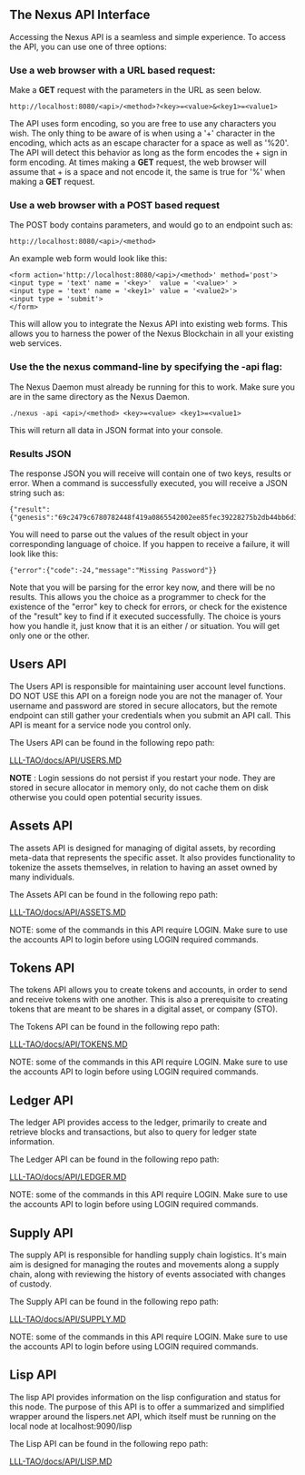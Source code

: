 The Nexus API Interface
-----------------------   

Accessing the Nexus API is a seamless and simple experience. To access the API, you can use one of three options:


### Use a web browser with a URL based request:

Make a **GET** request with the parameters in the URL as seen below.

```
http://localhost:8080/<api>/<method>?<key>=<value>&<key1>=<value1>
```

The API uses form encoding, so you are free to use any characters you wish. The only thing to be aware of is when using
a '+' character in the encoding, which acts as an escape character for a space as well as '%20'. The API will detect this
behavior as long as the form encodes the + sign in form encoding. At times making a **GET** request, the web browser will
assume that + is a space and not encode it, the same is true for '%' when making a **GET** request.


### Use a web browser with a **POST** based request

The POST body contains parameters, and would go to an endpoint such as:
```
http://localhost:8080/<api>/<method>
```

An example web form would look like this:
```
<form action='http://localhost:8080/<api>/<method>' method='post'>
<input type = 'text' name = '<key>'  value = '<value>' >
<input type = 'text' name = '<key1>' value = '<value2>'>
<input type = 'submit'>
</form>
```

This will allow you to integrate the Nexus API into existing web forms.
This allows you to harness the power of the Nexus Blockchain in all your existing web services.


### Use the the nexus command-line by specifying the -api flag:

The Nexus Daemon must already be running for this to work. Make sure you are in the same directory as the Nexus Daemon.

```
./nexus -api <api>/<method> <key>=<value> <key1>=<value1>
```

This will return all data in JSON format into your console.


### Results JSON
The response JSON you will receive will contain one of two keys, results or error.
When a command is successfully executed, you will receive a JSON string such as:
```
{"result":{"genesis":"69c2479c6780782448f419a0865542002ee85fec39228275b2db44bb6d3aa503","session":4940881975319897416}}
```

You will need to parse out the values of the result object in your corresponding language of choice. If you happen to receive a
failure, it will look like this:

```
{"error":{"code":-24,"message":"Missing Password"}}
```

Note that you will be parsing for the error key now, and there will be no results. This allows you the choice as a programmer to check for the existence of the "error" key to check for errors, or check for the existence of the "result" key to find if it executed successfully. The choice is yours how you handle it, just know that it is an either / or situation. You will get only one or the other.


## Users API

The Users API is responsible for maintaining user account level
functions. DO NOT USE this API on a foreign node you are not the
manager of. Your username and password are stored in secure
allocators, but the remote endpoint can still gather your credentials
when you submit an API call. This API is meant for a service node you
control only.

The Users API can be found in the following repo path:

[LLL-TAO/docs/API/USERS.MD](API/USERS.MD)

**NOTE** : Login sessions do not persist if you restart your node.
They are stored in secure allocator in memory only, do not cache
them on disk otherwise you could open potential security issues.



## Assets API

The assets API is designed for managing of digital assets, by recording
meta-data that represents the specific asset. It also provides functionality
to tokenize the assets themselves, in relation to having an asset owned by
many individuals.

The Assets API can be found in the following repo path:

[LLL-TAO/docs/API/ASSETS.MD](API/ASSETS.MD)

NOTE: some of the commands in this API require LOGIN. Make sure to use the
accounts API to login before using LOGIN required commands.


## Tokens API

The tokens API allows you to create tokens and accounts, in order to send
and receive tokens with one another. This is also a prerequisite to creating
tokens that are meant to be shares in a digital asset, or company (STO).

The Tokens API can be found in the following repo path:

[LLL-TAO/docs/API/TOKENS.MD](API/TOKENS.MD)

NOTE: some of the commands in this API require LOGIN. Make sure to use the
accounts API to login before using LOGIN required commands.


## Ledger API

The ledger API provides access to the ledger, primarily to create and retrieve blocks and transactions, but also to query for ledger state information. 

The Ledger API can be found in the following repo path:

[LLL-TAO/docs/API/LEDGER.MD](API/LEDGER.MD)

NOTE: some of the commands in this API require LOGIN. Make sure to use the
accounts API to login before using LOGIN required commands.


## Supply API

The supply API is responsible for handling supply chain
logistics. It's main aim is designed for managing the routes and
movements along a supply chain, along with reviewing the history of
events associated with changes of custody.

The Supply API can be found in the following repo path:

[LLL-TAO/docs/API/SUPPLY.MD](API/SUPPLY.MD)

NOTE: some of the commands in this API require LOGIN. Make sure to use the
accounts API to login before using LOGIN required commands.


## Lisp API

The lisp API provides information on the lisp configuration and status for this node.
The purpose of this API is to offer a summarized and simplified wrapper around the lispers.net API,
which itself must be running on the local node at localhost:9090/lisp

The Lisp API can be found in the following repo path:

[LLL-TAO/docs/API/LISP.MD](API/SUPPLY.MD)

